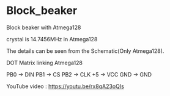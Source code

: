 # Block_beaker

Block beaker with Atmega128

crystal is 14.7456MHz in Atmega128

The details can be seen from the Schematic(Only Atmega128). 

DOT Matrix linking Atmega128

PB0 -> DIN
PB1 -> CS
PB2 -> CLK
+5 -> VCC
GND -> GND

YouTube video : https://youtu.be/rx8qA23oQIs
